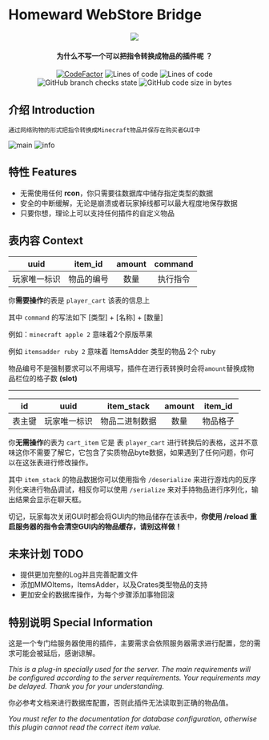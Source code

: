 # Homeward WebStore Bridge

<p align="center">
<img src = "https://user-images.githubusercontent.com/39553613/145566584-494920e6-bdac-4c23-985d-9d00187c90e1.jpg">
</p>

<h4 align="center">为什么不写一个可以把指令转换成物品的插件呢 ？</h4>


<p align="center">
<a href="https://www.codefactor.io/repository/github/caishangqi/homeward-gemdeposit"><img src="https://www.codefactor.io/repository/github/caishangqi/homeward-gemdeposit/badge" alt="CodeFactor" /></a>
<img alt="Lines of code" src="https://img.shields.io/tokei/lines/github/Caishangqi/Homeward-GemDeposit">
<img alt="Lines of code" src="https://img.shields.io/badge/paper-1.18.1-green">
<img alt="GitHub branch checks state" src="https://img.shields.io/github/checks-status/Caishangqi/Homeward-GemDeposit/master?label=build">
<img alt="GitHub code size in bytes" src="https://img.shields.io/github/languages/code-size/Caishangqi/Homeward-GemDeposit">
</p>


## 介绍 Introduction

    通过网络购物的形式把指令转换成Minecraft物品并保存在购买者GUI中
    

![main](https://user-images.githubusercontent.com/39553613/159148443-bba892c3-4b22-4b22-8c27-d0223242fc7f.gif)
![info](https://user-images.githubusercontent.com/39553613/159148533-9bedef73-3ea2-48f1-97bc-051378ec2d6f.png)


## 特性 Features

- 无需使用任何 **rcon**，你只需要往数据库中储存指定类型的数据
- 安全的中断缓解，无论是崩溃或者玩家掉线都可以最大程度地保存数据
- 只要你想，理论上可以支持任何插件的自定义物品

## 表内容 Context



|  uuid  | item_id | amount | command |
|:------:|:-------:|:------:|:-------:|
| 玩家唯一标识 |  物品的编号  |   数量   |  执行指令   |

你**需要操作**的表是 `player_cart` 该表的信息上

其中 `command` 的写法如下 [类型] + [名称] + [数量]

例如：`minecraft apple 2` 意味着2个原版苹果

例如 `itemsadder ruby 2` 意味着 ItemsAdder 类型的物品 2个 ruby 

物品编号不是强制要求可以不用填写，插件在进行表转换时会将`amount`替换成物品栏位的格子数 **(slot)**

------


| id  |  uuid  | item_stack | amount | item_id |
|:---:|:------:|:----------:|:------:|:-------:|
| 表主键 | 玩家唯一标识 |  物品二进制数据   |   数量   |  物品格子   |
 
你**无需操作**的表为 `cart_item` 它是 表 `player_cart` 进行转换后的表格，这并不意味这你不需要了解它，它包含了实质物品byte数据，如果遇到了任何问题，你可以在这张表进行修改操作。


其中 `item_stack` 的物品数据你可以使用指令 `/deserialize` 来进行游戏内的反序列化来进行物品调试，相反你可以使用 `/serialize` 来对手持物品进行序列化，输出结果会显示在聊天框。


切记，玩家每次关闭GUI时都会将GUI内的物品储存在该表中，**你使用 /reload 重启服务器的指令会清空GUI内的物品缓存，请别这样做！**

## 未来计划 TODO

- 提供更加完整的Log并且完善配置文件
- 添加MMOItems，ItemsAdder，以及Crates类型物品的支持
- 更加安全的数据库操作，为每个步骤添加事物回滚

## 特别说明 Special Information

这是一个专门给服务器使用的插件，主要需求会依照服务器需求进行配置，您的需求可能会被延后，感谢谅解。

_This is a plug-in specially used for the server. The main requirements will be configured according to the server
requirements. Your requirements may be delayed. Thank you for your understanding._

你必参考文档来进行数据库配置，否则此插件无法读取到正确的物品值。

_You must refer to the documentation for database configuration, otherwise this plugin cannot read the correct item value._ 

